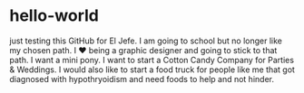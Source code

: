 # hello-world
just testing this GitHub for El Jefe. I am going to school but no longer like my chosen path. I ♥ being a graphic designer and going to stick to that path. I want a mini pony. I want to start a Cotton Candy Company for Parties & Weddings. I would also like to start a food truck for people like me that got diagnosed with hypothryoidism and need foods to help and not hinder.
